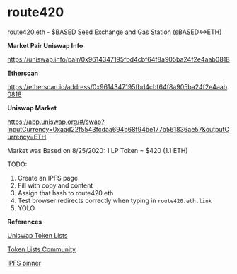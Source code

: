 # route420
route420.eth - $BASED Seed Exchange and Gas Station (sBASED<->ETH)

**Market Pair Uniswap Info**

https://uniswap.info/pair/0x9614347195fbd4cbf64f8a905ba24f2e4aab0818

**Etherscan**

https://etherscan.io/address/0x9614347195fbd4cbf64f8a905ba24f2e4aab0818

**Uniswap Market**

https://app.uniswap.org/#/swap?inputCurrency=0xaad22f5543fcdaa694b68f94be177b561836ae57&outputCurrency=ETH

Market was Based on 8/25/2020:
1 LP Token = $420 (1.1 ETH)

TODO: 
1. Create an IPFS page
2. Fill with copy and content
3. Assign that hash to route420.eth
4. Test browser redirects correctly when typing in `route420.eth.link`
5. YOLO


**References**

[Uniswap Token Lists](https://github.com/Uniswap/token-lists#authoring-token-lists)

[Token Lists Community](https://community.tokenlists.org/)

[IPFS pinner](pinata.cloud)
